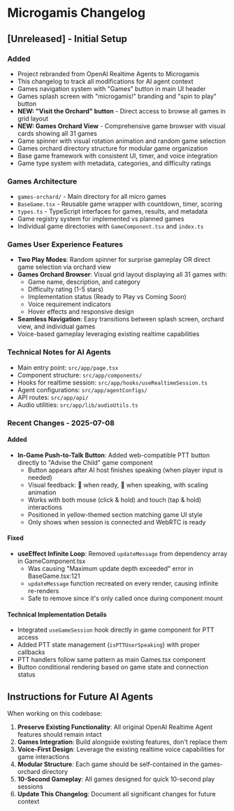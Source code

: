 # Microgamis Changelog

## [Unreleased] - Initial Setup

### Added
- Project rebranded from OpenAI Realtime Agents to Microgamis
- This changelog to track all modifications for AI agent context
- Games navigation system with "Games" button in main UI header
- Games splash screen with "microgamis!" branding and "spin to play" button
- **NEW: "Visit the Orchard" button** - Direct access to browse all games in grid layout
- **NEW: Games Orchard View** - Comprehensive game browser with visual cards showing all 31 games
- Game spinner with visual rotation animation and random game selection
- Games orchard directory structure for modular game organization
- Base game framework with consistent UI, timer, and voice integration
- Game type system with metadata, categories, and difficulty ratings

### Games Architecture
- `games-orchard/` - Main directory for all micro games
- `BaseGame.tsx` - Reusable game wrapper with countdown, timer, scoring
- `types.ts` - TypeScript interfaces for games, results, and metadata  
- Game registry system for implemented vs planned games
- Individual game directories with `GameComponent.tsx` and `index.ts`

### Games User Experience Features
- **Two Play Modes**: Random spinner for surprise gameplay OR direct game selection via orchard view
- **Games Orchard Browser**: Visual grid layout displaying all 31 games with:
  - Game name, description, and category
  - Difficulty rating (1-5 stars)
  - Implementation status (Ready to Play vs Coming Soon)
  - Voice requirement indicators
  - Hover effects and responsive design
- **Seamless Navigation**: Easy transitions between splash screen, orchard view, and individual games
- Voice-based gameplay leveraging existing realtime capabilities

### Technical Notes for AI Agents
- Main entry point: `src/app/page.tsx`
- Component structure: `src/app/components/`
- Hooks for realtime session: `src/app/hooks/useRealtimeSession.ts`
- Agent configurations: `src/app/agentConfigs/`
- API routes: `src/app/api/`
- Audio utilities: `src/app/lib/audioUtils.ts`

### Recent Changes - 2025-07-08

#### Added
- **In-Game Push-to-Talk Button**: Added web-compatible PTT button directly to "Advise the Child" game component
  - Button appears after AI host finishes speaking (when player input is needed)
  - Visual feedback: 🎤 when ready, 🔴 when speaking, with scaling animation
  - Works with both mouse (click & hold) and touch (tap & hold) interactions
  - Positioned in yellow-themed section matching game UI style
  - Only shows when session is connected and WebRTC is ready

#### Fixed
- **useEffect Infinite Loop**: Removed `updateMessage` from dependency array in GameComponent.tsx
  - Was causing "Maximum update depth exceeded" error in BaseGame.tsx:121
  - `updateMessage` function recreated on every render, causing infinite re-renders
  - Safe to remove since it's only called once during component mount

#### Technical Implementation Details
- Integrated `useGameSession` hook directly in game component for PTT access
- Added PTT state management (`isPTTUserSpeaking`) with proper callbacks
- PTT handlers follow same pattern as main Games.tsx component
- Button conditional rendering based on game state and connection status

## Instructions for Future AI Agents

When working on this codebase:

1. **Preserve Existing Functionality**: All original OpenAI Realtime Agent features should remain intact
2. **Games Integration**: Build alongside existing features, don't replace them
3. **Voice-First Design**: Leverage the existing realtime voice capabilities for game interactions
4. **Modular Structure**: Each game should be self-contained in the games-orchard directory
5. **10-Second Gameplay**: All games designed for quick 10-second play sessions
6. **Update This Changelog**: Document all significant changes for future context